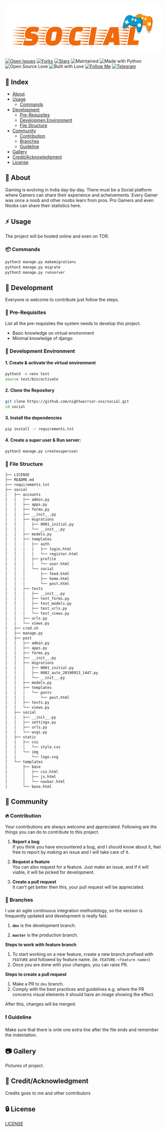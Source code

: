 <p align=center>
<img src="graphics/social.png">
</p>

[![Open Issues](https://img.shields.io/github/issues/nightwarrior-xxx/social?style=for-the-badge&logo=github)](https://github.com/nightwarrior-xxx/social/issues)  [![Forks](https://img.shields.io/github/forks/nightwarrior-xxx/social?style=for-the-badge&logo=github)](https://github.com/nightwarrior-xxx/social/network/members)  [![Stars](https://img.shields.io/github/stars/nightwarrior-xxx/social?style=for-the-badge&logo=reverbnation)](hhttps://github.com/nightwarrior-xxx/social/stargazers)  ![Maintained](https://img.shields.io/maintenance/yes/2019?style=for-the-badge&logo=github)  ![Made with Python](https://img.shields.io/badge/Made%20with-Python-blueviolet?style=for-the-badge&logo=python)  ![Open Source Love](https://img.shields.io/badge/Open%20Source-%E2%99%A5-red?style=for-the-badge&logo=open-source-initiative)  ![Built with Love](https://img.shields.io/badge/Built%20With-%E2%99%A5-critical?style=for-the-badge&logo=ko-fi)  [![Follow Me](https://img.shields.io/twitter/follow/nightwarrior_xx?color=blue&label=Follow%20%40nightwarrior_xx&logo=twitter&style=for-the-badge)](https://twitter.com/intent/follow?screen_name=nightwarrior_xx)  [![Telegram](https://img.shields.io/badge/Telegram-Chat-informational?style=for-the-badge&logo=telegram)](https://telegram.me/nightwarrior_xxx)


## :ledger: Index

- [About](#beginner-about)
- [Usage](#zap-usage)
  - [Commands](#package-commands)
- [Development](#wrench-development)
  - [Pre-Requisites](#notebook-pre-requisites)
  - [Developmen Environment](#nut_and_bolt-development-environment)
  - [File Structure](#file_folder-file-structure) 
- [Community](#cherry_blossom-community)
  - [Contribution](#fire-contribution)
  - [Branches](#cactus-branches)
  - [Guideline](#exclamation-guideline)  
- [Gallery](#camera-gallery)
- [Credit/Acknowledgment](#star2-creditacknowledgment)
- [License](#lock-license)

##  :beginner: About
Gaming is evolving in India day-by-day. There must be a Social platform where Gamers can share their experience and acheivements. Every Gamer was once a noob and other noobs learn from pros. Pro Gamers and even Noobs can share their statistics here.

## :zap: Usage
The project will be hosted online and even on TOR.

###  :package: Commands

```BASH
python3 manage.py makemigrations
python3 manage.py migrate
python3 manage.py runserver
```

##  :wrench: Development
Everyone is welcome to contribute just follow the steps.

### :notebook: Pre-Requisites
List all the pre-requisites the system needs to develop this project.
- Basic knowledge on virtual environment
- Minimal knowledge of django

###  :nut_and_bolt: Development Environment


#### 1. Create & activate the virtual environment 

```Bash
python3 -m venv test
source test/bin/activate 
```
#### 2. Clone the Repository 

```Bash
git clone https://github.com/nightwarrior-xxx/social.git
cd social 
```
#### 3. Install the dependencies 

```BASH
pip install -r requirements.txt
```

#### 4. Create a super user & Run server: 

```BASH
python3 manage.py createsuperuser 

```


###  :file_folder: File Structure

```
├── LICENSE
├── README.md
├── requirements.txt
├── social
│   ├── accounts
│   │   ├── admin.py
│   │   ├── apps.py
│   │   ├── forms.py
│   │   ├── __init__.py
│   │   ├── migrations
│   │   │   ├── 0001_initial.py
│   │   │   └── __init__.py
│   │   ├── models.py
│   │   ├── templates
│   │   │   ├── auth
│   │   │   │   ├── login.html
│   │   │   │   └── register.html
│   │   │   ├── profile
│   │   │   │   └── user.html
│   │   │   └── social
│   │   │       ├── feed.html
│   │   │       ├── home.html
│   │   │       └── post.html
│   │   ├── tests
│   │   │   ├── __init__.py
│   │   │   ├── test_forms.py
│   │   │   ├── test_models.py
│   │   │   ├── test_urls.py
│   │   │   └── test_views.py
│   │   ├── urls.py
│   │   └── views.py
│   ├── cred.sh
│   ├── manage.py
│   ├── post
│   │   ├── admin.py
│   │   ├── apps.py
│   │   ├── forms.py
│   │   ├── __init__.py
│   │   ├── migrations
│   │   │   ├── 0001_initial.py
│   │   │   ├── 0002_auto_20190913_1447.py
│   │   │   └── __init__.py
│   │   ├── models.py
│   │   ├── templates
│   │   │   └── posts
│   │   │       └── post.html
│   │   ├── tests.py
│   │   └── views.py
│   ├── social
│   │   ├── __init__.py
│   │   ├── settings.py
│   │   ├── urls.py
│   │   └── wsgi.py
│   ├── static
│   │   ├── css
│   │   │   └── style.css
│   │   └── img
│   │       └── logo.svg
│   └── templates
│       ├── base
│       │   ├── css.html
│       │   ├── js.html
│       │   └── navbar.html
│       └── base.html

```


## :cherry_blossom: Community


 ###  :fire: Contribution

 Your contributions are always welcome and appreciated. Following are the things you can do to contribute to this project.

 1. **Report a bug** <br>
 If you think you have encountered a bug, and I should know about it, feel free to report by making an issue and I will take care of it.

 2. **Request a feature** <br>
 You can also request for a feature. Just make an issue, and if it will viable, it will be picked for development.  

 3. **Create a pull request** <br>
 It can't get better then this, your pull request will be appreciated.

 ### :cactus: Branches

 I use an agile continuous integration methodology, so the version is frequently updated and development is really fast.

1. **`dev`** is the development branch.

2. **`master`** is the production branch.

**Steps to work with feature branch**

1. To start working on a new feature, create a new branch prefixed with `FEATURE` and followed by feature name. (ie. `FEATURE-<feature name>`)
2. Once you are done with your changes, you can raise PR.

**Steps to create a pull request**

1. Make a PR to `dev` branch.
2. Comply with the best practices and guidelines e.g. where the PR concerns visual elements it should have an image showing the effect.

After this, changes will be merged.

### :exclamation: Guideline
Make sure that there is onle one extra line after the file ends and remember the indentation.

##  :camera: Gallery
Pictures of project.

## :star2: Credit/Acknowledgment
Credits goes to me and other contributors

##  :lock: License
[LICENSE](/LICENSE)
